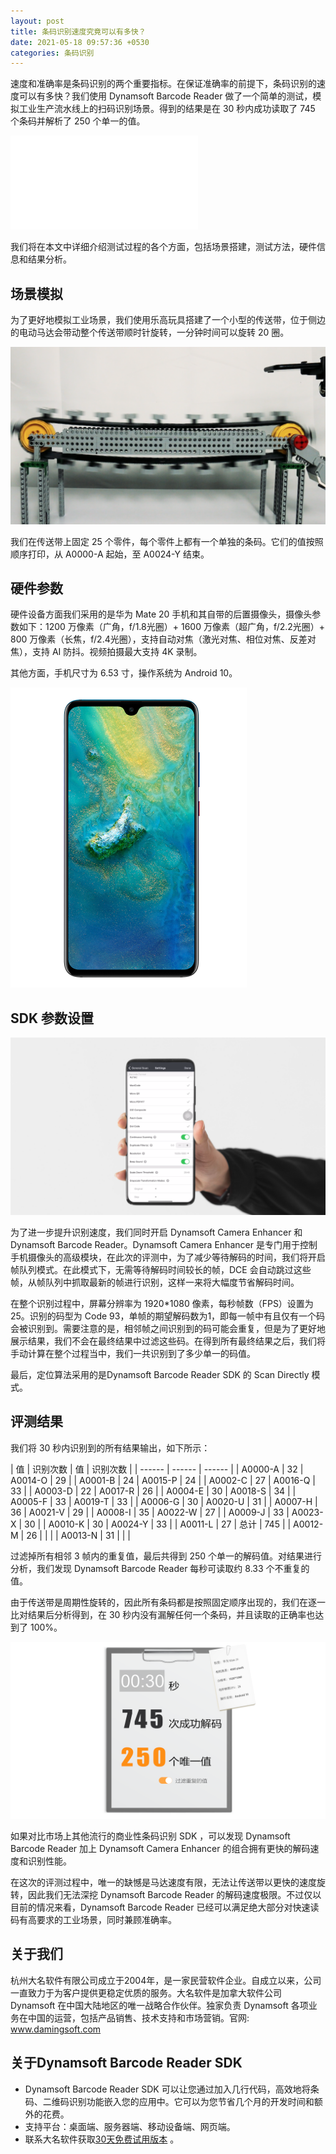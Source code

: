 ```yaml
---
layout: post
title: 条码识别速度究竟可以有多快？
date: 2021-05-18 09:57:36 +0530
categories: 条码识别
---
```


速度和准确率是条码识别的两个重要指标。在保证准确率的前提下，条码识别的速度可以有多快？我们使用 Dynamsoft Barcode Reader 做了一个简单的测试，模拟工业生产流水线上的扫码识别场景。得到的结果是在 30 秒内成功读取了 745 个条码并解析了 250 个单一的值。

<iframe src="//player.bilibili.com/player.html?aid=247780439&bvid=BV1qv411L7M9&cid=329979316&page=1" scrolling="no" border="0" frameborder="no" framespacing="0" allowfullscreen="true"> </iframe>

我们将在本文中详细介绍测试过程的各个方面，包括场景搭建，测试方法，硬件信息和结果分析。

## 场景模拟
为了更好地模拟工业场景，我们使用乐高玩具搭建了一个小型的传送带，位于侧边的电动马达会带动整个传送带顺时针旋转，一分钟时间可以旋转 20 圈。

![乐高玩具](/album/2021/Lego-Toy.png)

我们在传送带上固定 25 个零件，每个零件上都有一个单独的条码。它们的值按照顺序打印，从 A0000-A 起始，至 A0024-Y 结束。

## 硬件参数
硬件设备方面我们采用的是华为 Mate 20 手机和其自带的后置摄像头，摄像头参数如下：1200 万像素（广角，f/1.8光圈）+ 1600 万像素（超广角，f/2.2光圈）+ 800 万像素（长焦，f/2.4光圈），支持自动对焦（激光对焦、相位对焦、反差对焦），支持 AI 防抖。视频拍摄最大支持 4K 录制。

其他方面，手机尺寸为 6.53 寸，操作系统为 Android 10。

![华为手机](/album/2021/Huawei-mate20.png)

## SDK 参数设置

![参数设置](/album/2021/Barcode-Scanner-X.png)

为了进一步提升识别速度，我们同时开启 Dynamsoft Camera Enhancer 和 Dynamsoft Barcode Reader。Dynamsoft Camera Enhancer 是专门用于控制手机摄像头的高级模块，在此次的评测中，为了减少等待解码的时间，我们将开启帧队列模式。在此模式下，无需等待解码时间较长的帧，DCE 会自动跳过这些帧，从帧队列中抓取最新的帧进行识别，这样一来将大幅度节省解码时间。

在整个识别过程中，屏幕分辨率为 1920*1080 像素，每秒帧数（FPS）设置为 25。识别的码型为 Code 93，单帧的期望解码数为1，即每一帧中有且仅有一个码会被识别到。需要注意的是，相邻帧之间识别到的码可能会重复，但是为了更好地展示结果，我们不会在最终结果中过滤这些码。在得到所有最终结果之后，我们将手动计算在整个过程当中，我们一共识别到了多少单一的码值。

最后，定位算法采用的是Dynamsoft Barcode Reader SDK 的 Scan Directly 模式。

## 评测结果

我们将 30 秒内识别到的所有结果输出，如下所示：

| 值 | 识别次数 | 值 | 识别次数 |
| ------ | ------ | ------ |
| A0000-A | 32 | A0014-O | 29 |
| A0001-B | 24 | A0015-P | 24 |
| A0002-C | 27 | A0016-Q | 33 |
| A0003-D | 22 | A0017-R | 26 |
| A0004-E | 30 | A0018-S | 34 |
| A0005-F | 33 | A0019-T | 33 |
| A0006-G | 30 | A0020-U | 31 |
| A0007-H | 36 | A0021-V | 29 |
| A0008-I | 35 | A0022-W | 27 |
| A0009-J | 33 | A0023-X | 30 |
| A0010-K | 30 | A0024-Y | 33 |
| A0011-L | 27 | 总计 | 745 |
| A0012-M | 26 |  |  |
| A0013-N | 31 |  |  |

过滤掉所有相邻 3 帧内的重复值，最后共得到 250 个单一的解码值。对结果进行分析，我们发现 Dynamsoft Barcode Reader 每秒可读取约 8.33 个不重复的值。

由于传送带是周期性旋转的，因此所有条码都是按照固定顺序出现的，我们在逐一比对结果后分析得到，在 30 秒内没有漏解任何一个条码，并且读取的正确率也达到了 100%。

![结果展示](/album/2021/Fast-barcode-scanning.png)

如果对比市场上其他流行的商业性条码识别 SDK ，可以发现 Dynamsoft Barcode Reader 加上 Dynamsoft Camera Enhancer 的组合拥有更快的解码速度和识别性能。

在这次的评测过程中，唯一的缺憾是马达速度有限，无法让传送带以更快的速度旋转，因此我们无法深挖 Dynamsoft Barcode Reader 的解码速度极限。不过仅以目前的情况来看，Dynamsoft Barcode Reader 已经可以满足绝大部分对快速读码有高要求的工业场景，同时兼顾准确率。

## 关于我们
杭州大名软件有限公司成立于2004年，是一家民营软件企业。自成立以来，公司一直致力于为客户提供更稳定优质的服务。大名软件是加拿大软件公司 Dynamsoft 在中国大陆地区的唯一战略合作伙伴。独家负责 Dynamsoft 各项业务在中国的运营，包括产品销售、技术支持和市场营销。官网: www.damingsoft.com 

## 关于Dynamsoft Barcode Reader SDK
-	Dynamsoft Barcode Reader SDK 可以让您通过加入几行代码，高效地将条码、二维码识别功能嵌入您的应用中。它可以为您节省几个月的开发时间和额外的花费。
-	支持平台：桌面端、服务器端、移动设备端、网页端。
-	联系大名软件获取[30天免费试用版本](https://www.damingsoft.com/products/dbr-register.aspx) 。
